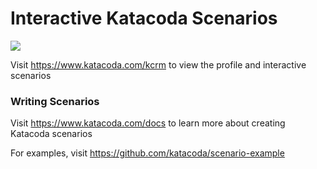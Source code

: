 # Interactive Katacoda Scenarios

[![](http://shields.katacoda.com/katacoda/kcrm/count.svg)](https://www.katacoda.com/kcrm "Get your profile on Katacoda.com")

Visit https://www.katacoda.com/kcrm to view the profile and interactive scenarios

### Writing Scenarios
Visit https://www.katacoda.com/docs to learn more about creating Katacoda scenarios

For examples, visit https://github.com/katacoda/scenario-example
